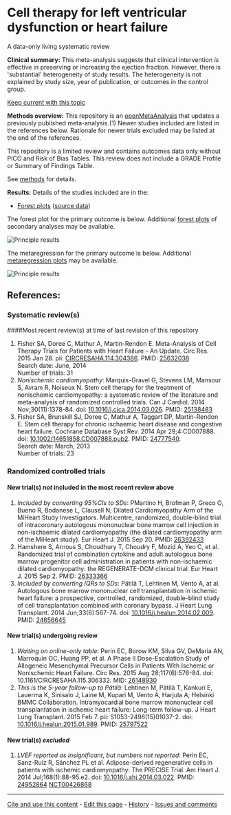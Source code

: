 # Cell therapy for left ventricular dysfunction or heart failure
A data-only living systematic review

**Clinical summary:** This meta-analysis suggests that clinical intervention *is* effective in preserving or increasing the ejection fraction. However, there is 'substantial' heterogeneity of study results. The heterogeneity is not explained by study size, year of publication, or outcomes in the control group.

[Keep current with this topic](Keep-up.md)

**Methods overview:** This repository is an [openMetaAnalysis](https://openmetaanalysis.github.io/) that updates a previously published meta-analysis.(1) Newer studies included are listed in the references below. Rationale for newer trials excluded may be listed at the end of the references. 

This repository is a limited review and contains outcomes data only without PICO and Risk of Bias Tables.  This review does not include a GRADE Profile or Summary of Findings Table.

See [methods](http://openmetaanalysis.github.io/methods.html) for details.

**Results:** Details of the studies included are in the:
* [Forest plots](../../tree/master/forest-plots) ([source data](../../tree/master/data))

The forest plot for the primary outcome is below. Additional [forest plots](../../tree/master/forest-plots) of secondary analyses may be available. 

![Principle results](https://raw.githubusercontent.com/openMetaAnalysis/Cell-therapy-for-left-ventricular-dysfunction/master/forest-plots/Outcome-Primary.png "Principle results")

The metaregression for the primary outcome is below. Additional [metaregression plots](../../tree/master/metaregression) may be available.

![Principle results](https://raw.githubusercontent.com/openMetaAnalysis/Cell-therapy-for-left-ventricular-dysfunction/master/metaregression/Outcome-Primary.png "Principle results - metaregression")

References:
----------------------------------
### Systematic review(s)
####Most recent review(s) at time of last revision of this repository
1. Fisher SA, Doree C, Mathur A, Martin-Rendon E. Meta-Analysis of Cell Therapy Trials for Patients with Heart Failure - An Update. Circ Res. 2015 Jan 28. pii: [CIRCRESAHA.114.304386](http://dx.doi.org/CIRCRESAHA.114.304386). PMID: [25632038](http://pubmed.gov/25632038)<br/>Search date: June, 2014<br/>Number of trials: 31
1. *Nonischemic cardiomyopathy*: Marquis-Gravel G, Stevens LM, Mansour S, Avram R, Noiseux N. Stem cell therapy for the treatment of nonischemic cardiomyopathy: a systematic review of the literature and meta-analysis of randomized controlled trials. Can J Cardiol. 2014 Nov;30(11):1378-84. doi: [10.1016/j.cjca.2014.03.026](http://dx.doi.org/10.1016/j.cjca.2014.03.026). PMID: [25138483](http://pubmed.gov/25138483)
1. Fisher SA, Brunskill SJ, Doree C, Mathur A, Taggart DP, Martin-Rendon E. Stem cell therapy for chronic ischaemic heart disease and congestive heart failure. Cochrane Database Syst Rev. 2014 Apr 29;4:CD007888. doi:
[10.1002/14651858.CD007888.pub2](http://dx.doi.org/10.1002/14651858.CD007888.pub2). PMID: [24777540](http://pubmed.gov/24777540).<br/>Search date: March, 2013<br/>Number of trials: 23

### Randomized controlled trials
#### New trial(s) *not* included in the most recent review above
1. *Included by converting 95%CIs to SDs*: PMartino H, Brofman P, Greco O, Bueno R, Bodanese L, Clausell N; Dilated Cardiomyopathy Arm of the MiHeart Study Investigators. Multicentre, randomized, double-blind trial of intracoronary autologous mononuclear bone marrow cell injection in non-ischaemic dilated cardiomyopathy (the dilated cardiomyopathy arm of the MiHeart study). Eur Heart J. 2015 Sep 20. PMID: [26392433](http://pubmed.gov/26392433)
1. Hamshere S, Arnous S, Choudhury T, Choudry F, Mozid A, Yeo C, et al. Randomized trial of combination cytokine and adult autologous bone marrow progenitor cell administration in patients with non-ischaemic dilated cardiomyopathy: the
REGENERATE-DCM clinical trial. Eur Heart J. 2015 Sep 2. PMID: [26333366](http://pubmed.gov/26333366)
2. *Included by converting IQRs to SDs*: Pätilä T, Lehtinen M, Vento A, at al. Autologous bone marrow mononuclear cell transplantation in ischemic heart failure: a prospective, controlled, randomized, double-blind study of cell transplantation combined with coronary bypass. J Heart Lung Transplant. 2014 Jun;33(6):567-74. doi: [10.1016/j.healun.2014.02.009](http://dx.doi.org/10.1016/j.healun.2014.02.009). PMID: [24656645](http://pubmed.gov/24656645)

#### New trial(s) undergoing review
1. *Waiting on online-only table*: Perin EC, Borow KM, Silva GV, DeMaria AN, Marroquin OC, Huang PP, et al. A Phase II Dose-Escalation Study of Allogeneic Mesenchymal Precursor Cells in Patients With  Ischemic or Nonischemic Heart Failure. Circ Res. 2015 Aug 28;117(6):576-84. doi:  10.1161/CIRCRESAHA.115.306332. MID: [26148930](http://pubmed.gov/26148930)
1. *This is the 5-year follow-up to Pätilä*: Lehtinen M, Pätilä T, Kankuri E, Lauerma K, Sinisalo J, Laine M, Kupari M, Vento A, Harjula A; Helsinki BMMC Collaboration. Intramyocardial bone marrow mononuclear cell transplantation in ischemic heart failure: Long-term follow-up.  J Heart Lung Transplant. 2015 Feb 7. pii: S1053-2498(15)01037-2. doi:
[10.1016/j.healun.2015.01.989](http://dx.doi.org/10.1016/j.healun.2015.01.989). PMID: [25797522](http://pubmed.gov/25797522)


#### New trial(s) *excluded* 
1. *LVEF reported as insignificant, but numbers not reported*: Perin EC, Sanz-Ruiz R, Sánchez PL et al. Adipose-derived regenerative cells in patients with ischemic cardiomyopathy: The PRECISE Trial.
Am Heart J. 2014 Jul;168(1):88-95.e2. doi: [10.1016/j.ahj.2014.03.022](http://dx.doi.org/10.1016/j.ahj.2014.03.022). PMID: [24952864](http://pubmed.gov/24952864) [NCT00426868](https://clinicaltrials.gov/ct2/show/NCT00426868)

-------------------------------
[Cite and use this content](https://github.com/openMetaAnalysis/openMetaAnalysis.github.io/blob/master/reusing.MD)  - [Edit this page](../../edit/master/README.md) - [History](../../commits/master/README.md)  - 
[Issues and comments](../../issues?q=is%3Aboth+is%3Aissue)

